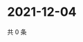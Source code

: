 # 2021-12-04

共 0 条

<!-- BEGIN WEIBO -->
<!-- 最后更新时间 Sat Dec 04 2021 10:27:05 GMT+0800 (China Standard Time) -->

<!-- END WEIBO -->
